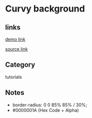 # Curvy background

## links
[demo link](https://aldopolojr.github.io/curvy-background/)

[source link](https://youtu.be/NczCs9mPb0w)

## Category
tutorials

## Notes
- border-radius: 0 0 85% 85% / 30%;
- #0000001A (Hex Code + Alpha)